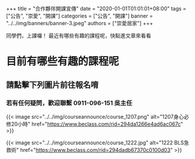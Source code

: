 +++
title = "合作夥伴開課宣傳"
date = "2020-01-01T01:01:01+08:00"
tags = ["公告", "崇愛", "開課"]
categories = ["公告", "開課"]
banner = "../../img/banners/banner-3.jpeg"
authors = ["崇愛居家"]
+++

同學們，上課囉！
最近有哪些有趣的課程呢，快點進文章來看看
<!--more-->

# 目前有哪些有趣的課程呢
## 請點擊下列圖片前往報名唷
### 若有任何疑問，歡迎聯繫 0911-096-151 吳主任

{{< image src="../../img/courseannounce/course_1207.png" alt="1207身心必修20小時" href="https://www.beclass.com/rid=294da1266e4ad6ac067c" >}}

{{< image src="../../img/courseannounce/course_1222.jpg" alt="1222 BLS急救術" href="https://www.beclass.com/rid=294dadb67370c0100d03" >}}



